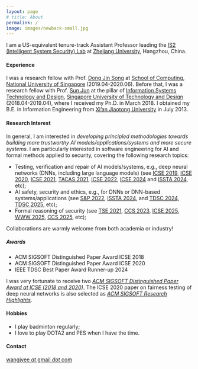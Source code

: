 ```yaml
---
layout: page
# title: About
permalink: /
image: images/newback-small.jpg
---
```


I am a US-equivalent tenure-track Assistant Professor leading the [IS2 (Intelligent System Security) Lab](http://is2lab.github.io) at [Zhejiang University](https://www.zju.edu.cn/), Hangzhou, China.


#### Experience

<!-- - July 2020 - present, Assistant Professor, Zhejiang University
- April 2019 - June 2020, Research Fellow, National University of Singapore, Supervisor: Prof. [Dong Jin Song](https://www.comp.nus.edu.sg/~dongjs/)
- April 2018 - April 2019, Research Fellow, Singapore University of Technology and Design, Supervisor: Prof. [Sun Jun](https://sunjun.site/) -->

I was a research fellow with Prof. [Dong Jin Song](https://www.comp.nus.edu.sg/~dongjs/) at [School of Computing](https://www.comp.nus.edu.sg/), [National University of Singapore](http://www.nus.edu.sg/) (2019.04-2020.06). Before that, I was a research fellow with Prof. [Sun Jun](https://sunjun.site/) at the pillar of [Information Systems Technology and Design](https://istd.sutd.edu.sg/), [Singapore University of Technology and Design](https://www.sutd.edu.sg/) (2018.04-2019.04), where I received my Ph.D. in March 2018. I obtained my B.E. in Information Engineering from [Xi’an Jiaotong University](http://www.xjtu.edu.cn/) in July 2013.
 

<!-- <img align="right" src="images/me2.jpeg" />  -->
<!-- <img style="float: right;" src="images/me2.jpeg">  -->

#### Research Interest

In general, I am interested in *developing principled methodologies towards building more trustworthy AI models/applications/systems and more secure systems*. I am particularly interested in software engineering for AI and formal methods applied to security, covering the following research topics:
- Testing, verification and repair of AI models/systems, e.g., deep neural networks (DNNs, including large language models) (see [ICSE 2019](https://ieeexplore.ieee.org/abstract/document/8812047), [ICSE 2020](https://dl.acm.org/doi/10.1145/3377811.3380331), [ICSE 2021](https://dl.acm.org/doi/10.1109/ICSE43902.2021.00038), [TACAS 2021](https://link.springer.com/chapter/10.1007/978-3-030-72016-2_21), [ICSE 2022](https://dl.acm.org/doi/10.1145/3510003.3510123), [ICSE 2024](https://dl.acm.org/doi/10.1145/3597503.3623332) and [ISSTA 2024](https://dl.acm.org/doi/10.1145/3650212.3652132), etc);
- AI safety, security and ethics, e.g., for DNNs or DNN-based systems/applications (see [S&P 2022](https://ieeexplore.ieee.org/document/9833747), [ISSTA 2024](https://dl.acm.org/doi/10.1145/3650212.3680375), and [TDSC 2024](https://ieeexplore.ieee.org/document/10480645), [TDSC 2025](), etc);
- Formal reasoning of security (see [TSE 2021](https://ieeexplore.ieee.org/document/8576657), [CCS 2023](https://dl.acm.org/doi/abs/10.1145/3576915.3616609), [ICSE 2025](https://www.computer.org/csdl/proceedings-article/icse/2025/056900a734/251mHfUjxMk), [WWW 2025](https://dl.acm.org/doi/abs/10.1145/3696410.3714682), [CCS 2025](), etc);


Collaborations are warmly welcome from both academia or industry!

<!-- my research concerns *how to better design, implement and analyze systems, with a focus on artificial intelligence (AI) systems and cyber-physical systems (CPS), such as autonomous driving car, industrial control system, and recommendation system, using various software engineering (SE) techniques ranging from formal methods, program analysis to software testing.* <u>Most of my recent works are focused on testing and enhancing the robustness or fairness of deep learning models deployed in different application domains to improve the system reliability and security.</u> -->

##### Awards
- ACM SIGSOFT Distinguished Paper Award ICSE 2018
- ACM SIGSOFT Distinguished Paper Award ICSE 2020
- IEEE TDSC Best Paper Award Runner-up 2024


I was very fortunate to receive two [*ACM SIGSOFT Distinguished Paper Award at ICSE (2018 and 2020)*](https://www.sigsoft.org/awards/distinguishedPaperAward.html). The ICSE 2020 paper on fairness testing of deep neural networks is also selected as [*ACM SIGSOFT Research Highlights*](https://www.sigsoft.org/resources/highlights.html).

<!-- #### Vacancies -->

<!-- <font color="#dd0000">
I am actively looking for self-motivated PostDoc/PhD/master/research assistants/research interns to work with me at ZJU. </font>
Feel free to drop me an email with CV if you are interested. Preferred PhD candidates should have a strong background in logic, mathematics or programming, and more importantly love doing research. For ZJU students, please walk in to my office at Lecture Building 9-350, if you wish to have a talk.
 -->

#### Hobbies

- I play badminton regularly;
- I love to play DOTA2 and PES when I have the time.

#### Contact

[wangjyee *at* gmail *dot* com](mailto:wangjyee@gmail.com)